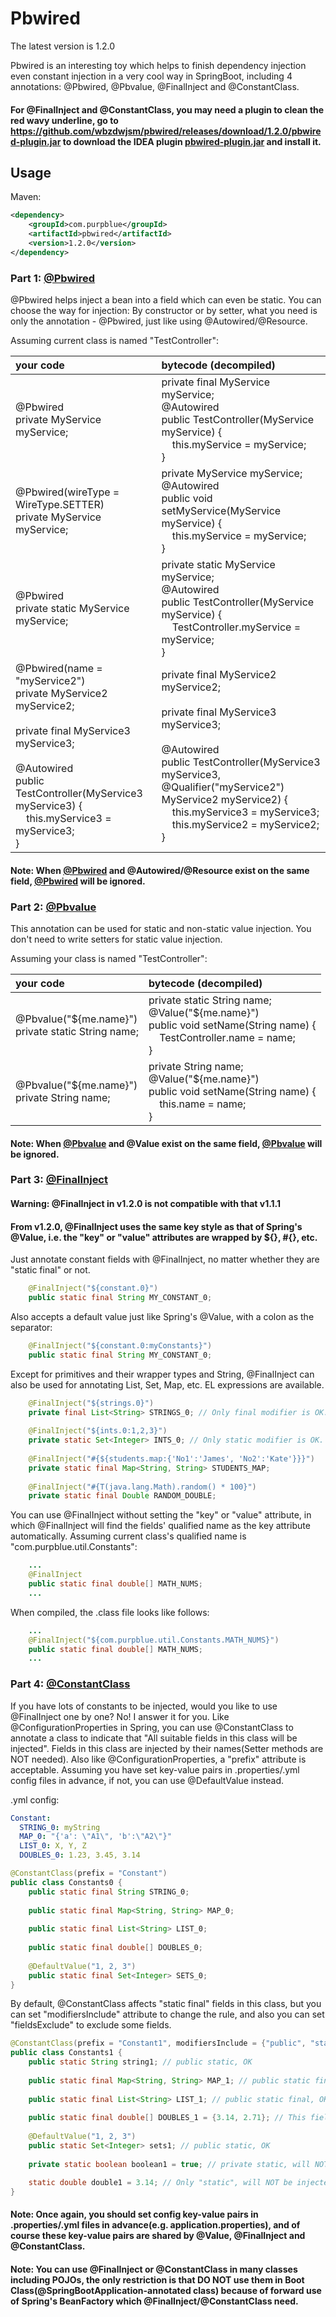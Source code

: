 # Pbwired
The latest version is 1.2.0

Pbwired is an interesting toy which helps to finish dependency injection even constant injection in a very cool way in SpringBoot,
including 4 annotations: @Pbwired, @Pbvalue, @FinalInject and @ConstantClass.

#### For @FinalInject and @ConstantClass, you may need a plugin to clean the red wavy underline, go to <https://github.com/wbzdwjsm/pbwired/releases/download/1.2.0/pbwired-plugin.jar> to download the IDEA plugin [pbwired-plugin.jar](https://github.com/wbzdwjsm/pbwired/releases/download/1.2.0/pbwired-plugin.jar) and install it.

## Usage
Maven:
```xml
<dependency>
	<groupId>com.purpblue</groupId>
	<artifactId>pbwired</artifactId>
	<version>1.2.0</version>
</dependency>
```

### Part 1: [@Pbwired](https://github.com/wbzdwjsm/pbwired)

@Pbwired helps inject a bean into a field which can even be static.
You can choose the way for injection: By constructor or by setter,
what you need is only the annotation - @Pbwired, just like using
@Autowired/@Resource.

Assuming current class is named "TestController":

| your code | bytecode (decompiled) |
| :--- | :--- |
|@Pbwired <br> private MyService myService;|private final MyService myService;<br>@Autowired<br>public TestController(MyService myService) {<br>&nbsp;&nbsp;&nbsp;&nbsp;this.myService = myService;<br>}|
|@Pbwired(wireType = WireType.SETTER)<br>private MyService myService;|private MyService myService;<br>@Autowired<br>public void setMyService(MyService myService) {<br>&nbsp;&nbsp;&nbsp;&nbsp;this.myService = myService;<br>}|
|@Pbwired <br> private static MyService myService;|private static MyService myService;<br>@Autowired <br> public TestController(MyService myService) {<br>&nbsp;&nbsp;&nbsp;&nbsp;TestController.myService = myService;<br>}|
|@Pbwired(name = "myService2")<br>private MyService2 myService2;<br><br>private final MyService3 myService3;<br><br>@Autowired<br>public TestController(MyService3 myService3) {<br>&nbsp;&nbsp;&nbsp;&nbsp;this.myService3 = myService3;<br>}|private final MyService2 myService2;<br><br>private final MyService3 myService3;<br><br>@Autowired<br>public TestController(MyService3 myService3, @Qualifier("myService2") MyService2 myService2) {<br>&nbsp;&nbsp;&nbsp;&nbsp;this.myService3 = myService3;<br>&nbsp;&nbsp;&nbsp;&nbsp;this.myService2 = myService2;<br>}|

#### Note: When [@Pbwired](https://github.com/wbzdwjsm/pbwired) and @Autowired/@Resource exist on the same field, [@Pbwired](https://github.com/wbzdwjsm/pbwired) will be ignored.

### Part 2: [@Pbvalue](https://github.com/wbzdwjsm/pbwired)

This annotation can be used for static and non-static value injection.   You don't need to write setters for static value injection.

Assuming your class is named "TestController":

| your code | bytecode (decompiled) |
| :--- | :--- |
|@Pbvalue("${me.name}")<br>private static String name;|private static String name;<br>@Value("${me.name}")<br>public void setName(String name) {<br>&nbsp;&nbsp;&nbsp;&nbsp;TestController.name = name;<br>}|
|@Pbvalue("${me.name}")<br>private String name;|private String name;<br>@Value("${me.name}")<br>public void setName(String name) {<br>&nbsp;&nbsp;&nbsp;&nbsp;this.name = name;<br>}|

#### Note: When [@Pbvalue](https://github.com/wbzdwjsm/pbwired) and @Value exist on the same field, [@Pbvalue](https://github.com/wbzdwjsm/pbwired) will be ignored.

### Part 3: [@FinalInject](https://github.com/wbzdwjsm/pbwired)

#### Warning: @FinalInject in v1.2.0 is not compatible with that v1.1.1

#### From v1.2.0, @FinalInject uses the same key style as that of Spring's @Value, i.e. the "key" or "value" attributes are wrapped by ${}, #{}, etc.

Just annotate constant fields with @FinalInject, no matter whether they are "static final" or not.

```java
	@FinalInject("${constant.0}")
	public static final String MY_CONSTANT_0;  
```

Also accepts a default value just like Spring's @Value, with a colon as the separator:

```java
	@FinalInject("${constant.0:myConstants}")
	public static final String MY_CONSTANT_0;
```

Except for primitives and their wrapper types and String, @FinalInject can also be used for annotating List, Set, Map, etc. EL expressions are available.
```java
    @FinalInject("${strings.0}")
    private final List<String> STRINGS_0; // Only final modifier is OK.
 
    @FinalInject("${ints.0:1,2,3}")
    private static Set<Integer> INTS_0; // Only static modifier is OK.
    
    @FinalInject("#{${students.map:{'No1':'James', 'No2':'Kate'}}}")
    private static final Map<String, String> STUDENTS_MAP;
    
    @FinalInject("#{T(java.lang.Math).random() * 100}")
    private static final Double RANDOM_DOUBLE;
```

You can use @FinalInject without setting the "key" or "value" attribute, in which @FinalInject will find the fields' qualified name as the key attribute automatically.
Assuming current class's qualified name is "com.purpblue.util.Constants":
```java
    ...
    @FinalInject
    public static final double[] MATH_NUMS;
    ...
```
When compiled, the .class file looks like follows:
```java
    ...
    @FinalInject("${com.purpblue.util.Constants.MATH_NUMS}")
    public static final double[] MATH_NUMS;
    ...
```

### Part 4: [@ConstantClass](https://github.com/wbzdwjsm/pbwired)
If you have lots of constants to be injected, would you like to use @FinalInject one by one? No! I answer it for you.
Like @ConfigurationProperties in Spring, you can use @ConstantClass to annotate a class to indicate that "All suitable fields in this class will be injected".
Fields in this class are injected by their names(Setter methods are NOT needed). Also like @ConfigurationProperties, a "prefix" attribute is acceptable.
Assuming you have set key-value pairs in .properties/.yml config files in advance, if not, you can use @DefaultValue instead.

.yml config:
```yml
Constant:
  STRING_0: myString
  MAP_0: "{'a': \"A1\", 'b':\"A2\"}"
  LIST_0: X, Y, Z
  DOUBLES_0: 1.23, 3.45, 3.14
```
```java
@ConstantClass(prefix = "Constant")
public class Constants0 {
    public static final String STRING_0;
    
    public static final Map<String, String> MAP_0;
    
    public static final List<String> LIST_0;
    
    public static final double[] DOUBLES_0;
    
    @DefaultValue("1, 2, 3")
    public static final Set<Integer> SETS_0;
}
```
By default, @ConstantClass affects "static final" fields in this class, but you can set "modifiersInclude" attribute to change the rule, and also you can set "fieldsExclude" to exclude some fields.
```java
@ConstantClass(prefix = "Constant1", modifiersInclude = {"public", "static"}, fieldsExclude = {"DOUBLES_1"}) // All "static"(not only "static final") fields will be injected, except DOUBLES_1.
public class Constants1 {
    public static String string1; // public static, OK
    
    public static final Map<String, String> MAP_1; // public static final, OK
    
    public static final List<String> LIST_1; // public static final, OK
    
    public static final double[] DOUBLES_1 = {3.14, 2.71}; // This field will NOT be injected! See "fieldsExclude".
    
    @DefaultValue("1, 2, 3")
    public static Set<Integer> sets1; // public static, OK
    
    private static boolean boolean1 = true; // private static, will NOT be injected. "modifiersInclude" indicates that "public static" is OK.

    static double double1 = 3.14; // Only "static", will NOT be injected. "modifiersInclude" indicates that "public static" is OK.
}
```

#### Note: Once again, you should set config key-value pairs in .properties/.yml files in advance(e.g. application.properties), and of course these key-value pairs are shared by @Value, @FinalInject and @ConstantClass.
#### Note: You can use @FinalInject or @ConstantClass in many classes including POJOs, the only restriction is that DO NOT use them in Boot Class(@SpringBootApplication-annotated class) because of forward use of Spring's BeanFactory which @FinalInject/@ConstantClass need.
